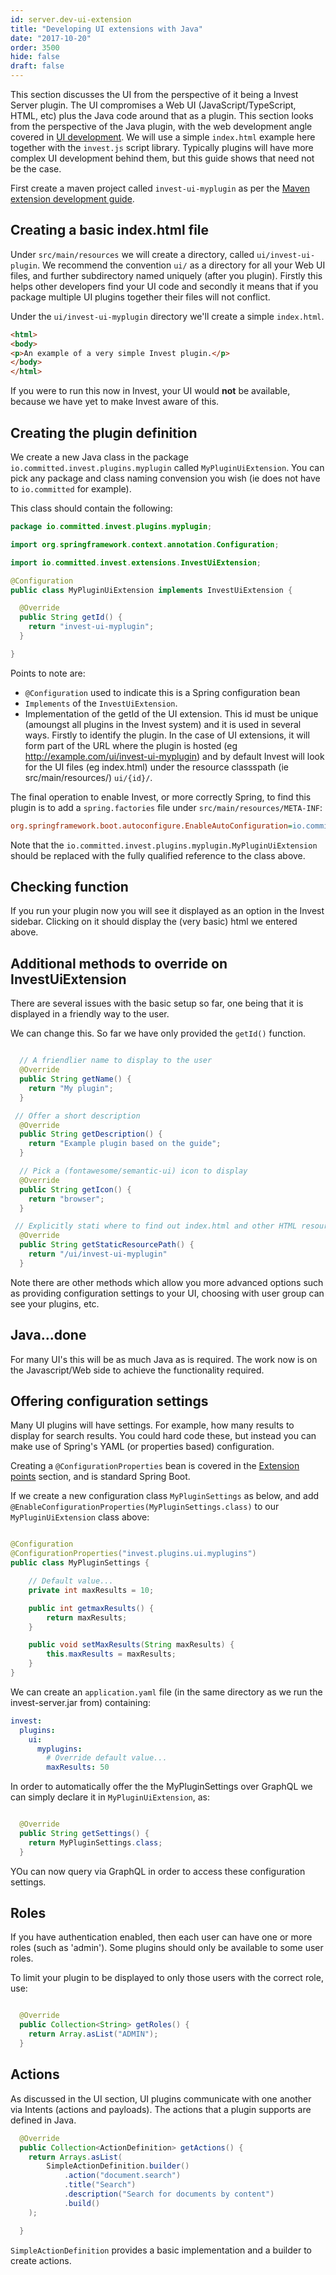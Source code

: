 ```yaml
---
id: server.dev-ui-extension
title: "Developing UI extensions with Java"
date: "2017-10-20"
order: 3500
hide: false
draft: false
---
```


This section discusses the UI from the perspective of it being a Invest Server plugin. The UI compromises a Web UI (JavaScript/TypeScript, HTML, etc) plus the Java code around that as a plugin. This section looks from the perspective of the Java plugin, with the web development angle covered in [UI development](ui.dev-ui-extension.html). We will use a simple `index.html` example here together with the `invest.js` script library. Typically plugins will have more complex UI development behind them, but this guide shows that need not be the case.

First create a maven project called `invest-ui-myplugin` as per the [Maven extension development guide](server.dev-maven.html).

## Creating a basic index.html file

Under `src/main/resources` we will create a directory, called `ui/invest-ui-plugin`. We recommend the convention `ui/` as a directory for all your Web UI files, and further subdirectory named uniquely (after you plugin). Firstly this helps other developers find your UI code and secondly it means that if you package multiple UI plugins together their files will not conflict.

Under the `ui/invest-ui-myplugin` directory we'll create a simple `index.html`.

```html
<html>
<body>
<p>An example of a very simple Invest plugin.</p>
</body>
</html>
```


If you were to run this now in Invest, your UI would **not** be available, because we have yet to make Invest aware of this.

## Creating the plugin definition

We create a new Java class in the package `io.committed.invest.plugins.myplugin` called `MyPluginUiExtension`. You can pick any package and class naming convension you wish (ie does not have to `io.committed` for example).

This class should contain the following:

```java
package io.committed.invest.plugins.myplugin;

import org.springframework.context.annotation.Configuration;

import io.committed.invest.extensions.InvestUiExtension;

@Configuration
public class MyPluginUiExtension implements InvestUiExtension {

  @Override
  public String getId() {
    return "invest-ui-myplugin";
  }

}
```

Points to note are:

* `@Configuration` used to indicate this is a Spring configuration bean
* `Implements` of the `InvestUiExtension`.
* Implementation of the getId of the UI extension. This id must be unique (amoungst all plugins in the Invest system) and it is used in several ways. Firstly to identify the plugin. In the case of UI extensions, it will form part of the URL where the plugin is hosted (eg http://example.com/ui/invest-ui-myplugin) and by default Invest will look for the UI files (eg index.html) under the resource classspath (ie src/main/resources/) `ui/{id}/`.

The final operation to enable Invest, or more correctly Spring, to find this plugin is to add a `spring.factories` file under `src/main/resources/META-INF`:

```ini
org.springframework.boot.autoconfigure.EnableAutoConfiguration=io.committed.invest.plugins.myplugin.MyPluginUiExtension
```

Note that the `io.committed.invest.plugins.myplugin.MyPluginUiExtension` should be replaced with the fully qualified reference to the class above.


## Checking function

If you run your plugin now you will see it displayed as an option in the Invest sidebar. Clicking on it should display the (very basic) html we entered above.

## Additional methods to override on InvestUiExtension

There are several issues with the basic setup so far, one being that it is displayed in a friendly way to the user.

We can change this. So far we have only provided the `getId()` function.

```java

  // A friendlier name to display to the user
  @Override
  public String getName() {
    return "My plugin";
  }

 // Offer a short description
  @Override
  public String getDescription() {
    return "Example plugin based on the guide";
  }

  // Pick a (fontawesome/semantic-ui) icon to display
  @Override
  public String getIcon() {
    return "browser";
  }

 // Explicitly stati where to find out index.html and other HTML resources.
  @Override
  public String getStaticResourcePath() {
    return "/ui/invest-ui-myplugin"
  }
```
Note there are other methods which allow you more advanced options such as providing configuration settings to your UI, choosing with user group can see your plugins, etc. 

## Java...done
 
For many UI's this will be as much Java as is required. The work now is on the Javascript/Web side to achieve the functionality required.

## Offering configuration settings

Many UI plugins will have settings. For example, how many results to display for search results. You could hard code these, but instead you can make use of Spring's YAML (or properties based) configuration.

Creating a `@ConfigurationProperties` bean is covered in the [Extension points](server.extension-points.html) section, and is standard Spring Boot. 

If we create a new configuration class `MyPluginSettings` as below, and add `@EnableConfigurationProperties(MyPluginSettings.class)` to our `MyPluginUiExtension` class above:

```java

@Configuration
@ConfigurationProperties("invest.plugins.ui.myplugins")
public class MyPluginSettings {

    // Default value...
    private int maxResults = 10;

    public int getmaxResults() {
        return maxResults;
    }

    public void setMaxResults(String maxResults) {
        this.maxResults = maxResults;
    }
}
```

We can create an `application.yaml` file (in the same directory as we run the invest-server.jar from) containing:

```yaml
invest:
  plugins:
    ui:
      myplugins:
        # Override default value...
        maxResults: 50
```

In order to automatically offer the the MyPluginSettings over GraphQL we can simply declare it in `MyPluginUiExtension`, as:

```java

  @Override
  public String getSettings() {
    return MyPluginSettings.class;
  }
```

YOu can now query via GraphQL in order to access these configuration settings.

## Roles

If you have authentication enabled, then each user can have one or more roles (such as 'admin'). Some plugins should only be available to some user roles. 

To limit your plugin to be displayed to only those users with the correct role, use:

```java

  @Override
  public Collection<String> getRoles() {
    return Array.asList("ADMIN");
  }
```

## Actions

As discussed in the UI section, UI plugins communicate with one another via Intents (actions and payloads). The actions that a plugin supports are defined in Java.

```java
  @Override
  public Collection<ActionDefinition> getActions() {
    return Arrays.asList(
        SimpleActionDefinition.builder()
            .action("document.search")
            .title("Search")
            .description("Search for documents by content")
            .build()
    );

  }
```

`SimpleActionDefinition` provides a basic implementation and a builder to create actions.
